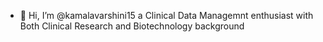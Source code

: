 - 👋 Hi, I’m @kamalavarshini15 a Clinical Data Managemnt enthusiast with Both Clinical Research and Biotechnology background


<!---
kamalavarshini15/kamalavarshini15 is a ✨ special ✨ repository because its `README.md` (this file) appears on your GitHub profile.
You can click the Preview link to take a look at your changes.
--->
